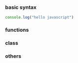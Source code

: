 
### basic syntax

```js
console.log("hello javascript")
```

### functions


### class


### others
